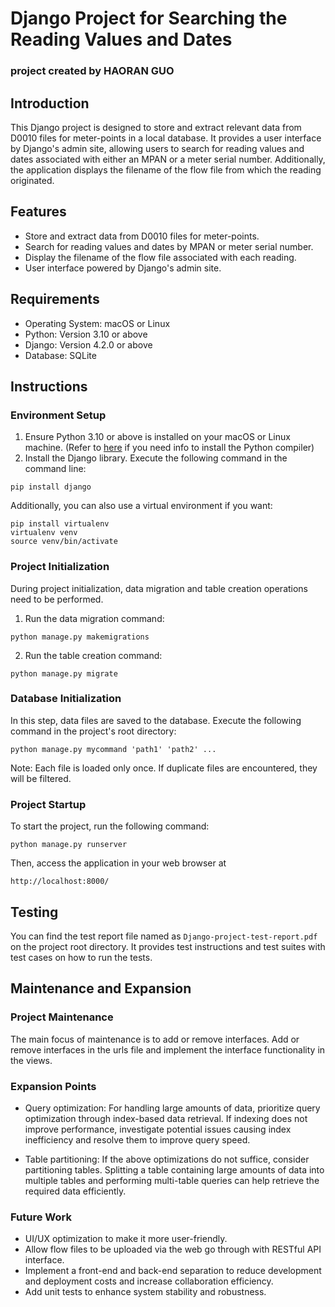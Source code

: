 # Django Project for Searching the Reading Values and Dates
### project created by HAORAN GUO

## Introduction
This Django project is designed to store and extract relevant data from D0010 files for meter-points in a local database.
It provides a user interface by Django's admin site, allowing users to search for reading values and dates associated 
with either an MPAN or a meter serial number. Additionally, the application displays the filename of the flow file from 
which the reading originated.

## Features
* Store and extract data from D0010 files for meter-points.
* Search for reading values and dates by MPAN or meter serial number.
* Display the filename of the flow file associated with each reading.
* User interface powered by Django's admin site.

## Requirements
* Operating System: macOS or Linux
* Python: Version 3.10 or above
* Django: Version 4.2.0 or above
* Database: SQLite

## Instructions
### Environment Setup 
1. Ensure Python 3.10 or above is installed on your macOS or Linux machine. 
(Refer to [here](https://www.tutorialspoint.com/python/python_environment.htm) if you need info to install the Python compiler)
2. Install the Django library. Execute the following command in the command line: 
```
pip install django
```

Additionally, you can also use a virtual environment if you want:
```
pip install virtualenv
virtualenv venv
source venv/bin/activate
```

### Project Initialization
During project initialization, data migration and table creation operations need to be performed.
1. Run the data migration command: 
```
python manage.py makemigrations
```
2. Run the table creation command: 
```
python manage.py migrate
```

### Database Initialization
In this step, data files are saved to the database.
Execute the following command in the project's root directory:
```
python manage.py mycommand 'path1' 'path2' ...
```
Note: Each file is loaded only once. If duplicate files are encountered, they will be filtered.

### Project Startup
To start the project, run the following command:
```
python manage.py runserver
```
Then, access the application in your web browser at 
```
http://localhost:8000/
```

## Testing
You can find the test report file named as ```Django-project-test-report.pdf``` on the project root directory.
It provides test instructions and test suites with test cases on how to run the tests.

## Maintenance and Expansion
### Project Maintenance
The main focus of maintenance is to add or remove interfaces. Add or remove interfaces in the urls file and implement 
the interface functionality in the views.

### Expansion Points
* Query optimization: 
For handling large amounts of data, prioritize query optimization through index-based data retrieval. If indexing does 
not improve performance, investigate potential issues causing index inefficiency and resolve them to improve query speed.

* Table partitioning: 
If the above optimizations do not suffice, consider partitioning tables. Splitting a table containing large amounts of 
data into multiple tables and performing multi-table queries can help retrieve the required data efficiently.

### Future Work
* UI/UX optimization to make it more user-friendly.
* Allow flow files to be uploaded via the web go through with RESTful API interface.
* Implement a front-end and back-end separation to reduce development and deployment costs and increase collaboration efficiency.
* Add unit tests to enhance system stability and robustness.
